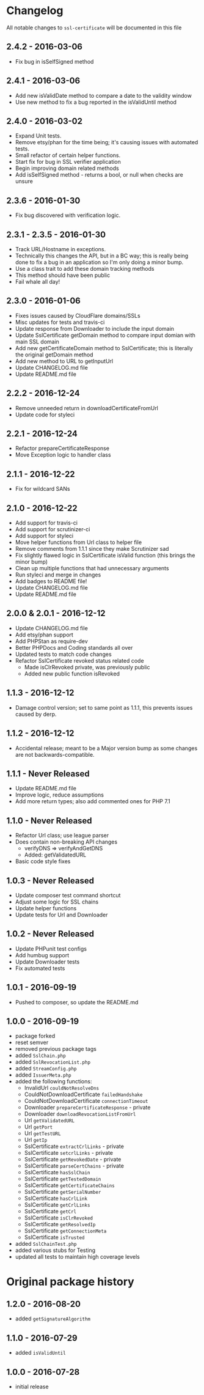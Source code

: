 # Changelog

All notable changes to `ssl-certificate` will be documented in this file

## 2.4.2 - 2016-03-06
- Fix bug in isSelfSigned method

## 2.4.1 - 2016-03-06
- Add new isValidDate method to compare a date to the validity window
- Use new method to fix a bug reported in the isValidUntil method

## 2.4.0 - 2016-03-02
- Expand Unit tests.
- Remove etsy/phan for the time being; it's causing issues with automated tests.
- Small refactor of certain helper functions.
- Start fix for bug in SSL verifier application
- Begin improving domain related methods
- Add isSelfSigned method - returns a bool, or null when checks are unsure

## 2.3.6 - 2016-01-30
- Fix bug discovered with verification logic.

## 2.3.1 - 2.3.5 - 2016-01-30
- Track URL/Hostname in exceptions.
- Technically this changes the API, but in a BC way; this is really being done
  to fix a bug in an application so I'm only doing a minor bump.
- Use a class trait to add these domain tracking methods
- This method should have been public
- Fail whale all day!

## 2.3.0 - 2016-01-06

- Fixes issues caused by CloudFlare domains/SSLs
- Misc updates for tests and travis-ci
- Update response from Downloader to include the input domain
- Update SslCertificate getDomain method to compare input domian with main SSL domain
- Add new getCertificateDomain method to SslCertificate; this is literally the original getDomain method
- Add new method to URL to getInputUrl
- Update CHANGELOG.md file
- Update README.md file

## 2.2.2 - 2016-12-24

- Remove unneeded return in downloadCertificateFromUrl
- Update code for styleci

## 2.2.1 - 2016-12-24

- Refactor prepareCertificateResponse
- Move Exception logic to handler class

## 2.1.1 - 2016-12-22

- Fix for wildcard SANs

## 2.1.0 - 2016-12-22

- Add support for travis-ci
- Add support for scrutinizer-ci
- Add support for styleci
- Move helper functions from Url class to helper file
- Remove comments from 1.1.1 since they make Scrutinizer sad
- Fix slightly flawed logic in SslCertificate isValid function (this brings the minor bump)
- Clean up multiple functions that had unnecessary arguments
- Run styleci and merge in changes
- Add badges to README file!
- Update CHANGELOG.md file
- Update README.md file

## 2.0.0 & 2.0.1 - 2016-12-12

- Update CHANGELOG.md file
- Add etsy/phan support
- Add PHPStan as require-dev
- Better PHPDocs and Coding standards all over
- Updated tests to match code changes
- Refactor SslCertificate revoked status related code
    - Made isClrRevoked private, was previously public
    - Added new public function isRevoked

## 1.1.3 - 2016-12-12

- Damage control version; set to same point as 1.1.1, this prevents issues caused by derp.

## 1.1.2 - 2016-12-12

- Accidental release; meant to be a Major version bump as some changes are not backwards-compatible.

## 1.1.1 - Never Released

- Update README.md file
- Improve logic, reduce assumptions
- Add more return types; also add commented ones for PHP 7.1

## 1.1.0 - Never Released

- Refactor Url class; use league parser
- Does contain non-breaking API changes
    - verifyDNS => verifyAndGetDNS
    - Added: getValidatedURL
- Basic code style fixes

## 1.0.3 - Never Released

- Update composer test command shortcut
- Adjust some logic for SSL chains
- Update helper functions
- Update tests for Url and Downloader

## 1.0.2 - Never Released

- Update PHPunit test configs
- Add humbug support
- Update Downloader tests
- Fix automated tests

## 1.0.1 - 2016-09-19

- Pushed to composer, so update the README.md

## 1.0.0 - 2016-09-19

- package forked
- reset semver
- removed previous package tags
- added `SslChain.php`
- added `SslRevocationList.php`
- added `StreamConfig.php`
- added `IssuerMeta.php`
- added the following functions:
    - InvalidUrl `couldNotResolveDns`
    - CouldNotDownloadCertificate `failedHandshake`
    - CouldNotDownloadCertificate `connectionTimeout`
    - Downloader `prepareCertificateResponse` - private
    - Downloader `downloadRevocationListFromUrl`
    - Url `getValidatedURL`
    - Url `getPort`
    - Url `getTestURL`
    - Url `getIp`
    - SslCertificate `extractCrlLinks` - private
    - SslCertificate `setcrlLinks` - private
    - SslCertificate `getRevokedDate` - private
    - SslCertificate `parseCertChains` - private
    - SslCertificate `hasSslChain`
    - SslCertificate `getTestedDomain`
    - SslCertificate `getCertificateChains`
    - SslCertificate `getSerialNumber`
    - SslCertificate `hasCrlLink`
    - SslCertificate `getCrlLinks`
    - SslCertificate `getCrl`
    - SslCertificate `isClrRevoked`
    - SslCertificate `getResolvedIp`
    - SslCertificate `getConnectionMeta`
    - SslCertificate `isTrusted`
- added `SslChainTest.php`
- added various stubs for Testing
- updated all tests to maintain high coverage levels

# Original package history

## 1.2.0 - 2016-08-20

- added `getSignatureAlgorithm`

## 1.1.0 - 2016-07-29

- added `isValidUntil`

## 1.0.0 - 2016-07-28

- initial release
